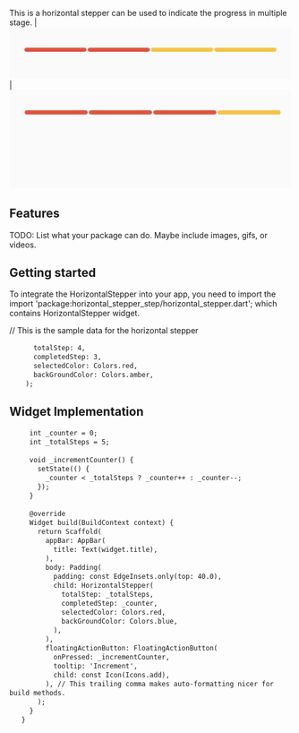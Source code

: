 <!--
This README describes the package. If you publish this package to pub.dev,
this README's contents appear on the landing page for your package.

For information about how to write a good package README, see the guide for
[writing package pages](https://dart.dev/guides/libraries/writing-package-pages).

For general information about developing packages, see the Dart guide for
[creating packages](https://dart.dev/guides/libraries/create-library-packages)
and the Flutter guide for
[developing packages and plugins](https://flutter.dev/developing-packages).
-->

This is a horizontal stepper can be used to indicate the progress in multiple stage.
|![Blink](https://github.com/FectumEngineer/Horizontal-Stepper/blob/main/images/Screenshot_20221105-162021.jpg)
|![Blink](https://github.com/FectumEngineer/Horizontal-Stepper/blob/main/images/Screenshot_20221105-162029.jpg)



## Features

TODO: List what your package can do. Maybe include images, gifs, or videos.

## Getting started

To integrate the HorizontalStepper into your app, you need to import the import 'package:horizontal_stepper_step/horizontal_stepper.dart';
 which contains HorizontalStepper widget.

// This is the sample data for the horizontal stepper
``` HorizontalStepper(
      totalStep: 4,
      completedStep: 3,
      selectedColor: Colors.red,
      backGroundColor: Colors.amber,
    );
```

## Widget Implementation

```class _MyHomePageState extends State<MyHomePage> {
     int _counter = 0;
     int _totalSteps = 5;

     void _incrementCounter() {
       setState(() {
         _counter < _totalSteps ? _counter++ : _counter--;
       });
     }

     @override
     Widget build(BuildContext context) {
       return Scaffold(
         appBar: AppBar(
           title: Text(widget.title),
         ),
         body: Padding(
           padding: const EdgeInsets.only(top: 40.0),
           child: HorizontalStepper(
             totalStep: _totalSteps,
             completedStep: _counter,
             selectedColor: Colors.red,
             backGroundColor: Colors.blue,
           ),
         ),
         floatingActionButton: FloatingActionButton(
           onPressed: _incrementCounter,
           tooltip: 'Increment',
           child: const Icon(Icons.add),
         ), // This trailing comma makes auto-formatting nicer for build methods.
       );
     }
   }

```
